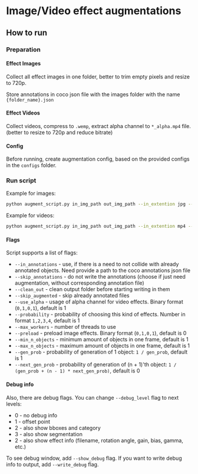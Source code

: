 # Image/Video effect augmentations

## How to run

### Preparation

#### Effect Images
Collect all effect images in one folder, better to trim empty pixels and resize to 720p.

Store annotations in coco json file with the images folder with the name `{folder_name}.json`

#### Effect Videos
Collect videos, compress to `.wemp`, extract alpha channel to `*_alpha.mp4` file. (better to resize to 720p and reduce bitrate)

#### Config
Before running, create augmentation config, based on the provided configs in the `configs` folder.

### Run script
Example for images:
```bash
python augment_script.py in_img_path out_img_path --in_extention jpg --use_alpha 0,1 --probability 20,1 --e_config animals cars --e_paths e_path_1 e_path_2
```

Example for videos:
```bash
python augment_script.py in_img_path out_img_path --in_extention mp4 --use_alpha 0 --e_config fire_smoke --e_paths e_path_1
```

#### Flags
Script supports a list of flags:
* `--in_annotations` - use, if there is a need to not collide with already annotated objects. Need provide a path to the coco annotations json file
* `--skip_annotations` - do not write the annotations (choose if just need augmentation, without corresponding annotation file)
* `--clean_out` - clean output folder before starting writing in them
* `--skip_augmented` - skip already annotated files
* `--use_alpha` - usage of alpha channel for video effects. Binary format (`0,1,0,1`), default is 1
* `--probability` - probability of choosing this kind of effects. Number in format `1,2,3,4`, default is 1
* `--max_workers` - number of threads to use
* `--preload` - preload image effects. Binary format (`0,1,0,1`), default is 0
* `--min_n_objects` - minimum amount of objects in one frame, default is 1
* `--max_n_objects` - maximum amount of objects in one frame, default is 1
* `--gen_prob` - probability of generation of 1 object: `1 / gen_prob`, default is 1
* `--next_gen_prob` - probability of generation of (n + 1)'th object: `1 / (gen_prob + (n - 1) * next_gen_prob)`, default is 0

#### Debug info
Also, there are debug flags. You can change `--debug_level` flag to next levels:
* 0 - no debug info
* 1 - offset point
* 2 - also show bboxes and category
* 3 - also show segmentation
* 2 - also show effect info (filename, rotation angle, gain, bias, gamma, etc.)

To see debug window, add `--show_debug` flag.
If you want to write debug info to output, add `--write_debug` flag.
